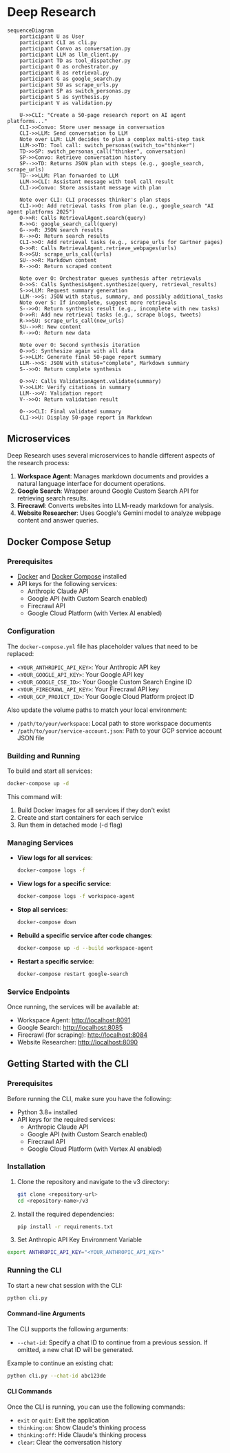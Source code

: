 # Deep Research

```mermaid
sequenceDiagram
    participant U as User
    participant CLI as cli.py
    participant Convo as conversation.py
    participant LLM as llm_client.py
    participant TD as tool_dispatcher.py
    participant O as orchestrator.py
    participant R as retrieval.py
    participant G as google_search.py
    participant SU as scrape_urls.py
    participant SP as switch_personas.py
    participant S as synthesis.py
    participant V as validation.py

    U->>CLI: "Create a 50-page research report on AI agent platforms..."
    CLI->>Convo: Store user message in conversation
    CLI->>LLM: Send conversation to LLM
    Note over LLM: LLM decides to plan a complex multi-step task
    LLM->>TD: Tool call: switch_personas(switch_to="thinker")
    TD->>SP: switch_personas_call("thinker", conversation)
    SP->>Convo: Retrieve conversation history
    SP-->>TD: Returns JSON plan with steps (e.g., google_search, scrape_urls)
    TD-->>LLM: Plan forwarded to LLM
    LLM->>CLI: Assistant message with tool call result
    CLI->>Convo: Store assistant message with plan

    Note over CLI: CLI processes thinker's plan steps
    CLI->>O: Add retrieval tasks from plan (e.g., google_search "AI agent platforms 2025")
    O->>R: Calls RetrievalAgent.search(query)
    R->>G: google_search_call(query)
    G-->>R: JSON search results
    R-->>O: Return search results
    CLI->>O: Add retrieval tasks (e.g., scrape_urls for Gartner pages)
    O->>R: Calls RetrievalAgent.retrieve_webpages(urls)
    R->>SU: scrape_urls_call(urls)
    SU-->>R: Markdown content
    R-->>O: Return scraped content

    Note over O: Orchestrator queues synthesis after retrievals
    O->>S: Calls SynthesisAgent.synthesize(query, retrieval_results)
    S->>LLM: Request summary generation
    LLM-->>S: JSON with status, summary, and possibly additional_tasks
    Note over S: If incomplete, suggest more retrievals
    S-->>O: Return synthesis result (e.g., incomplete with new tasks)
    O->>R: Add new retrieval tasks (e.g., scrape blogs, tweets)
    R->>SU: scrape_urls_call(new_urls)
    SU-->>R: New content
    R-->>O: Return new data

    Note over O: Second synthesis iteration
    O->>S: Synthesize again with all data
    S->>LLM: Generate final 50-page report summary
    LLM-->>S: JSON with status="complete", Markdown summary
    S-->>O: Return complete synthesis

    O->>V: Calls ValidationAgent.validate(summary)
    V->>LLM: Verify citations in summary
    LLM-->>V: Validation report
    V-->>O: Return validation result

    O-->>CLI: Final validated summary
    CLI->>U: Display 50-page report in Markdown
```

## Microservices

Deep Research uses several microservices to handle different aspects of the research process:

1. **Workspace Agent**: Manages markdown documents and provides a natural language interface for document operations.
2. **Google Search**: Wrapper around Google Custom Search API for retrieving search results.
3. **Firecrawl**: Converts websites into LLM-ready markdown for analysis.
4. **Website Researcher**: Uses Google's Gemini model to analyze webpage content and answer queries.

## Docker Compose Setup

### Prerequisites

- [Docker](https://docs.docker.com/get-docker/) and [Docker Compose](https://docs.docker.com/compose/install/) installed
- API keys for the following services:
  - Anthropic Claude API
  - Google API (with Custom Search enabled)
  - Firecrawl API
  - Google Cloud Platform (with Vertex AI enabled)

### Configuration

The `docker-compose.yml` file has placeholder values that need to be replaced:

- `<YOUR_ANTHROPIC_API_KEY>`: Your Anthropic API key
- `<YOUR_GOOGLE_API_KEY>`: Your Google API key
- `<YOUR_GOOGLE_CSE_ID>`: Your Google Custom Search Engine ID
- `<YOUR_FIRECRAWL_API_KEY>`: Your Firecrawl API key
- `<YOUR_GCP_PROJECT_ID>`: Your Google Cloud Platform project ID

Also update the volume paths to match your local environment:

- `/path/to/your/workspace`: Local path to store workspace documents
- `/path/to/your/service-account.json`: Path to your GCP service account JSON file

### Building and Running

To build and start all services:

```bash
docker-compose up -d
```

This command will:

1. Build Docker images for all services if they don't exist
2. Create and start containers for each service
3. Run them in detached mode (-d flag)

### Managing Services

- **View logs for all services**:

  ```bash
  docker-compose logs -f
  ```

- **View logs for a specific service**:

  ```bash
  docker-compose logs -f workspace-agent
  ```

- **Stop all services**:

  ```bash
  docker-compose down
  ```

- **Rebuild a specific service after code changes**:

  ```bash
  docker-compose up -d --build workspace-agent
  ```

- **Restart a specific service**:

  ```bash
  docker-compose restart google-search
  ```

### Service Endpoints

Once running, the services will be available at:

- Workspace Agent: <http://localhost:8091>
- Google Search: <http://localhost:8085>
- Firecrawl (for scraping): <http://localhost:8084>
- Website Researcher: <http://localhost:8090>

## Getting Started with the CLI

### Prerequisites

Before running the CLI, make sure you have the following:

- Python 3.8+ installed
- API keys for the required services:
  - Anthropic Claude API
  - Google API (with Custom Search enabled)
  - Firecrawl API
  - Google Cloud Platform (with Vertex AI enabled)

### Installation

1. Clone the repository and navigate to the v3 directory:

   ```bash
   git clone <repository-url>
   cd <repository-name>/v3
   ```

2. Install the required dependencies:

   ```bash
   pip install -r requirements.txt
   ```

3. Set Anthropic API Key Environment Variable

```bash
export ANTHROPIC_API_KEY="<YOUR_ANTHROPIC_API_KEY>"
```

### Running the CLI

To start a new chat session with the CLI:

```bash
python cli.py
```

#### Command-line Arguments

The CLI supports the following arguments:

- `--chat-id`: Specify a chat ID to continue from a previous session. If omitted, a new chat ID will be generated.

Example to continue an existing chat:

```bash
python cli.py --chat-id abc123de
```

#### CLI Commands

Once the CLI is running, you can use the following commands:

- `exit` or `quit`: Exit the application
- `thinking:on`: Show Claude's thinking process
- `thinking:off`: Hide Claude's thinking process
- `clear`: Clear the conversation history
